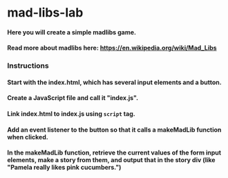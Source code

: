 # mad-libs-lab

#### Here you will create a simple madlibs game. 
#### Read more about madlibs here: https://en.wikipedia.org/wiki/Mad_Libs

### Instructions

####  Start with the index.html, which has several input elements and a button.
#### Create a JavaScript file and call it "index.js".
#### Link index.html to index.js using `script` tag.
#### Add an event listener to the button so that it calls a makeMadLib function when clicked.
#### In the makeMadLib function, retrieve the current values of the form input elements, make a story from them, and output that in the story div (like "Pamela really likes pink cucumbers.")

